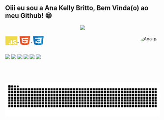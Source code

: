 ## Oiii eu sou a Ana Kelly Britto, Bem Vinda(o) ao meu Github! 😁

<div align="center">
  <a href="https://github.com/anapmb9">
  <img height="200em" src="https://github-readme-stats.vercel.app/api?username=anapmb9&show_icons=true&theme=dracula&include_all_commits=true&count_private=true"/>
</div>
  <div style="display: inline_block"><br>
  <img align="center" alt="Ana-Js" height="30" width="40" src="https://raw.githubusercontent.com/devicons/devicon/master/icons/javascript/javascript-plain.svg">
  <img align="center" alt="Ana-HTML" height="30" width="40" src="https://raw.githubusercontent.com/devicons/devicon/master/icons/html5/html5-original.svg">
  <img align="center" alt="Ana-CSS" height="30" width="40" src="https://raw.githubusercontent.com/devicons/devicon/master/icons/css3/css3-original.svg">
  <img align="right" alt="Ana-pic" height="150" style="border-radius:50px;" src="https://media.discordapp.net/attachments/318876697095045131/939232140141428766/ana-pic.gif">
</div>
  
  ##
 
<div> 
  <a href="https://www.linkedin.com/in/anakellybritto/" target="_blank"><img src="https://img.shields.io/badge/-LinkedIn-%230077B5?style=for-the-badge&logo=linkedin&logoColor=white" target="_blank"></a> 
 <a href="https://www.instagram.com/anapmb9/" target="_blank"><img src="https://img.shields.io/badge/-Instagram-%23E4405F?style=for-the-badge&logo=instagram&logoColor=white" target="_blank"></a>
<a href = "mailto:akpbritto9@gmail.com"><img src="https://img.shields.io/badge/-Gmail-%23333?style=for-the-badge&logo=gmail&logoColor=white" target="_blank"></a>
 <a href="https://www.twitch.tv/anapmb9" target="_blank"><img src="https://img.shields.io/badge/Twitch-9146FF?style=for-the-badge&logo=twitch&logoColor=white" target="_blank"></a>
<a href="https://www.youtube.com/channel/UCpTTlKjkbx7-Dnnvav3_rvg" target="_blank"><img src="https://img.shields.io/badge/YouTube-FF0000?style=for-the-badge&logo=youtube&logoColor=white" target="_blank"></a>
<a href="" target="_blank"><img src="https://img.shields.io/badge/Discord-7289DA?style=for-the-badge&logo=discord&logoColor=white" target="_blank"></a> 
 
![Snake animation](https://github.com/anapmb9/anapmb9/blob/output/github-contribution-grid-snake.svg)
 
 </div>
